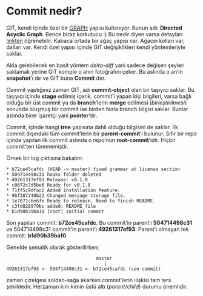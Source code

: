 # Commit nedir?

GIT, kendi içinde özel bir [GRAPH][1] yapısı kullanıyor. Bunun adı: 
**Directed Acyclic Graph**. Bence biraz korkutucu :) Bu nedir diyen varsa 
detayları [linkten][2] öğrenebilir. Kabaca ortada bir ağaç yapısı var.
Ağacın kolları var, dalları var. Kendi özel yapısı içinde GIT değişiklikleri
kendi yöntemleriyle saklar.

Akla gelebilecek en basit yöntem *delta-diff* yani sadece değişen şeyleri
saklamak yerine GIT komple o anın fotoğrafını çeker. Bu aslında o an’ın
**snapshot**’ı dır ve GIT buna **Commit** der.

Commit yaptığınız zaman GIT, adı **commit-object** olan bir taşıyıcı saklar.
Bu taşıyıcı içinde **stage** edilmiş içerik, commit’i yapan kişi bilgileri,
varsa bağlı olduğu bir üst commit ya da **branch**’lerin **merge** edilmesi
(*birleştirilmesi*) sonunda oluşmuş bir commit ise birden fazla branch 
bilgisi saklar. Bunlar aslında birer işaretçi yani **pointer**’dır.

Commit, içinde hangi **tree** yapısına dahil olduğu bilgisini de saklar. İlk
commit dışındaki tüm commit’lerin bir **parent-commit**’i bulunur. Sıfır bir
repo içinde yapılan ilk commit aslında o repo’nun **root-commit**’idir. Hiçbir
commit’ten türememiştir.

Örnek bir log çıktısına bakalım:

    * b72ce45cafdc (HEAD -> master) fixed grammar at license section
    * 504714498c31 hooks folder deleted
    * 49261317ef93 Release: v0.1.0
    * c0672c7d5be6 Ready for v0.1.0
    * 71ff5c9dfac2 Added installation feature.
    * 9bf387240b22 Changed message storage file.
    * 1e7071c6e6fe Ready to release. Need to finish README.
    * c3fd828979bc added: README file
    * b1d90b39ba10 [root] initial commit

Son yapılan commit: **b72ce45cafdc**. Bu commit’in parent’ı **504714498c31**
ve 504714498c31 commit’in parent’ı **49261317ef93**. Parent’ı olmayan tek
commit: **b1d90b39ba10**

Genelde şematik olarak gösterilirken;

                                     master
                                        |
    49261317ef93 <- 504714498c31 <- b72ce45cafdc (son commit)

zaman çizelgesi soldan-sağa akarken commit’lerin ilişkisi tam ters şekildedir.
Herzaman kim kimin üstü altı (*parent/child*) durumu önemlidir.

[1]: https://en.wikipedia.org/wiki/Directed_acyclic_graph
[2]: http://eagain.net/articles/git-for-computer-scientists/

